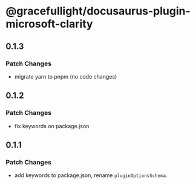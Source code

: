 # @gracefullight/docusaurus-plugin-microsoft-clarity

## 0.1.3

### Patch Changes

- migrate yarn to pnpm (no code changes)

## 0.1.2

### Patch Changes

- fix keywords on package.json

## 0.1.1

### Patch Changes

- add keywords to package.json, rename `pluginOptionsSchema`.
